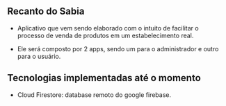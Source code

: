 ## Recanto do Sabia

- Aplicativo que vem sendo elaborado com o intuito de facilitar o processo de venda de produtos em um estabelecimento real.

- Ele será composto por 2 apps, sendo um para o administrador e outro para o usuário.

## Tecnologias implementadas até o momento

- Cloud Firestore: database remoto do google firebase.

